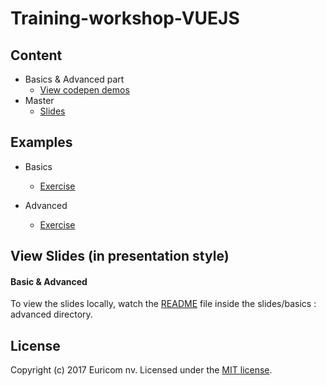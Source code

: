 # Training-workshop-VUEJS

## Content

- Basics & Advanced part
    - [View codepen demos](http://codepen.io/collection/AVKRvq/)
- Master
    - [Slides](./slides/master/vuejs-master.md)

## Examples

- Basics
    - [Exercise](http://puffy-order.surge.sh/)

- Advanced
    - [Exercise](http://spurious-veil.surge.sh)


## View Slides (in presentation style)

#### Basic & Advanced

To view the slides locally, watch the [README](./slides/basics%20:%20advanced/README.markdown) file inside the slides/basics : advanced directory.

## License

Copyright (c) 2017 Euricom nv. Licensed under the [MIT license](https://opensource.org/licenses/MIT).
